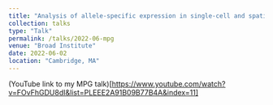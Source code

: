 ```yaml
---
title: "Analysis of allele-specific expression in single-cell and spatial transcriptomics"
collection: talks
type: "Talk"
permalink: /talks/2022-06-mpg
venue: "Broad Institute"
date: 2022-06-02
location: "Cambridge, MA"
---
```


(YouTube link to my MPG talk)[https://www.youtube.com/watch?v=FOvFhGDU8dI&list=PLEEE2A91B09B77B4A&index=11]

